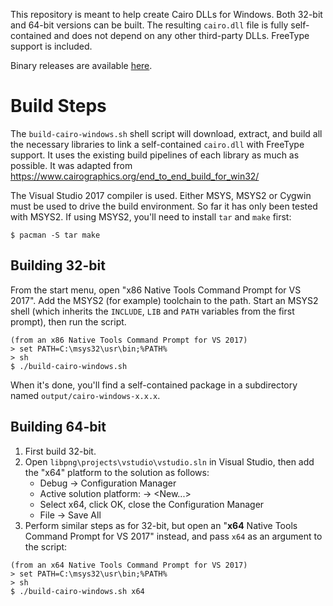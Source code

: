 This repository is meant to help create Cairo DLLs for Windows. Both 32-bit and 64-bit versions can be built. The resulting `cairo.dll` file is fully self-contained and does not depend on any other third-party DLLs. FreeType support is included.

Binary releases are available [here](https://github.com/preshing/cairo-windows/releases).

# Build Steps

The `build-cairo-windows.sh` shell script will download, extract, and build all the necessary libraries to link a self-contained `cairo.dll` with FreeType support. It uses the existing build pipelines of each library as much as possible. It was adapted from https://www.cairographics.org/end_to_end_build_for_win32/

The Visual Studio 2017 compiler is used. Either MSYS, MSYS2 or Cygwin must be used to drive the build environment. So far it has only been tested with MSYS2. If using MSYS2, you'll need to install `tar` and `make` first:

    $ pacman -S tar make

## Building 32-bit

From the start menu, open "x86 Native Tools Command Prompt for VS 2017". Add the MSYS2 (for example) toolchain to the path. Start an MSYS2 shell (which inherits the `INCLUDE`, `LIB` and `PATH` variables from the first prompt), then run the script.

```
(from an x86 Native Tools Command Prompt for VS 2017)
> set PATH=C:\msys32\usr\bin;%PATH%
> sh
$ ./build-cairo-windows.sh
```

When it's done, you'll find a self-contained package in a subdirectory named `output/cairo-windows-x.x.x`.

## Building 64-bit

1. First build 32-bit.
2. Open `libpng\projects\vstudio\vstudio.sln` in Visual Studio, then add the "x64" platform to the solution as follows:
   * Debug &rarr; Configuration Manager
   * Active solution platform: &rarr; <New...>
   * Select x64, click OK, close the Configuration Manager
   * File &rarr; Save All
3. Perform similar steps as for 32-bit, but open an "**x64** Native Tools Command Prompt for VS 2017" instead, and pass `x64` as an argument to the script:

```
(from an x64 Native Tools Command Prompt for VS 2017)
> set PATH=C:\msys32\usr\bin;%PATH%
> sh
$ ./build-cairo-windows.sh x64
```
